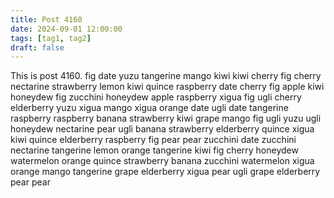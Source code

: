 ```yaml
---
title: Post 4160
date: 2024-09-01 12:00:00
tags: [tag1, tag2]
draft: false
---
```

This is post 4160.
fig
date
yuzu
tangerine
mango
kiwi
kiwi
cherry
fig
cherry
nectarine
strawberry
lemon
kiwi
quince
raspberry
date
cherry
fig
apple
kiwi
honeydew
fig
zucchini
honeydew
apple
raspberry
xigua
fig
ugli
cherry
elderberry
yuzu
xigua
mango
xigua
orange
date
ugli
date
tangerine
raspberry
raspberry
banana
strawberry
kiwi
grape
mango
fig
ugli
yuzu
ugli
honeydew
nectarine
pear
ugli
banana
strawberry
elderberry
quince
xigua
kiwi
quince
elderberry
raspberry
fig
pear
pear
zucchini
date
zucchini
nectarine
tangerine
lemon
orange
tangerine
kiwi
fig
cherry
honeydew
watermelon
orange
quince
strawberry
banana
zucchini
watermelon
xigua
orange
mango
tangerine
grape
elderberry
xigua
pear
ugli
grape
elderberry
pear
pear
